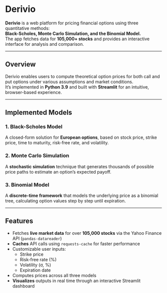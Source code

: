 # Derivio

**Derivio** is a web platform for pricing financial options using three quantitative methods:  
**Black-Scholes, Monte Carlo Simulation, and the Binomial Model.**  
The app fetches data for **105,000+ stocks** and provides an interactive interface for analysis and comparison.

---

## Overview
Derivio enables users to compute theoretical option prices for both call and put options under various assumptions and market conditions.  
It’s implemented in **Python 3.9** and built with **Streamlit** for an intuitive, browser-based experience.

---

## Implemented Models

### 1. Black-Scholes Model
A closed-form solution for **European options**, based on stock price, strike price, time to maturity, risk-free rate, and volatility.

### 2. Monte Carlo Simulation
A **stochastic simulation** technique that generates thousands of possible price paths to estimate an option’s expected payoff.

### 3. Binomial Model
A **discrete-time framework** that models the underlying price as a binomial tree, calculating option values step by step until expiration.

---

## Features
- Fetches **live market data** for over **105,000 stocks** via the Yahoo Finance API (`pandas-datareader`)
- **Caches** API calls using `requests-cache` for faster performance  
- Customizable user inputs:
  - Strike price  
  - Risk-free rate (%)  
  - Volatility (σ, %)  
  - Expiration date  
- Computes prices across all three models  
- **Visualizes** outputs in real time through an interactive Streamlit dashboard  
